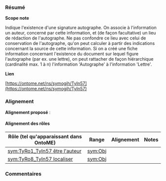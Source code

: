 ### Résumé

**Scope note**

Indique l'existence d'une signature autographe. On associe à l'information un auteur, concerné par cette information, et (de façon facultative) un lieu de rédaction de l'autographe. Ne pas confondre ce lieu avec celui de conservation de l'autographe, qu'on peut calculer à partir des indications concernant la source de cette information.	Si on a créé une fiche information concernant l'existence du document sur lequel figure l'autographe (par ex. une lettre), on peut rattacher de façon hiérarchique (cardinalité max. 1 à n) l'information 'Autographe' à l'information 'Lettre'.

**Lien**

[https://ontome.net/ns/symogih/TyIn57](https://ontome.net/ns/symogih/TyIn57)

### Alignement

**Alignement proposé** :

#### Alignement des rôles

| Rôle (tel qu'apparaissant dans OntoME) | Range | Alignement | Notes |
| ----- | ----- | ----- | ----- |
| [sym:TyRo1_TyIn57 être l'auteur](https://ontome.net/ns/symogih/TyRo1_TyIn57) | [sym:Obj](https://ontome.net/ns/symogih/Obj) |   |   |
| [sym:TyRo8_TyIn57 localiser](https://ontome.net/ns/symogih/TyRo8_TyIn57) | [sym:Obj](https://ontome.net/ns/symogih/Obj) |   |   |

### Commentaires